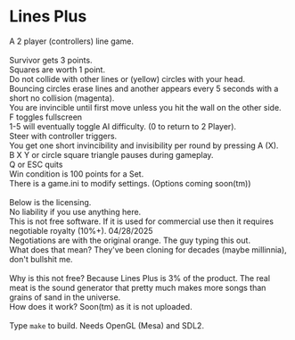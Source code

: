 # Lines Plus
A 2 player (controllers) line game.<BR />
<BR />
Survivor gets 3 points.<BR />
Squares are worth 1 point.<BR />
Do not collide with other lines or (yellow) circles with your head.<BR />
Bouncing circles erase lines and another appears every 5 seconds with a short no collision (magenta).<BR />
You are invincible until first move unless you hit the wall on the other side.<BR />
F toggles fullscreen<BR />
1-5 will eventually toggle AI difficulty. (0 to return to 2 Player).<BR />
Steer with controller triggers.<BR />
You get one short invincibility and invisibility per round by pressing A (X).<BR />
B X Y or circle square triangle pauses during gameplay.<BR />
Q or ESC quits<BR />
Win condition is 100 points for a Set.<BR />
There is a game.ini to modify settings. (Options coming soon(tm))<BR />
<BR />
Below is the licensing.<BR />
No liability if you use anything here. 
<BR />
This is not free software. If it is used for commercial use then it requires negotiable royalty (10%+). 04/28/2025<BR />
Negotiations are with the original orange. The guy typing this out.<BR />
What does that mean? They've been cloning for decades (maybe millinnia), don't bullshit me.<BR />
<BR />
Why is this not free? Because Lines Plus is 3% of the product. The real meat is the sound generator that pretty much makes more songs than grains of sand in the universe.<BR />
How does it work? Soon(tm) as it is not uploaded.
<BR /><BR />
Type `make` to build. Needs OpenGL (Mesa) and SDL2.
